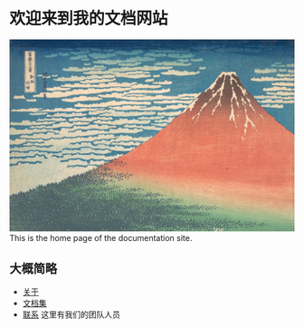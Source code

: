 # 欢迎来到我的文档网站
![084.png](images/ding.jpg)
  This is the home page of the documentation site.

## 大概简略

  - [关于](about/overview.md)
  - [文档集](docs/getting-started.md)
  - [联系](contact.md) 这里有我们的团队人员

